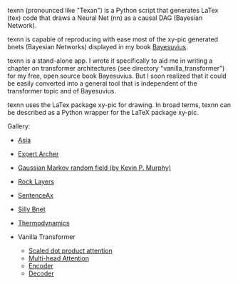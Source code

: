 texnn (pronounced like "Texan") is a Python script that generates LaTex (tex)
code that draws a Neural Net (nn) as a causal DAG (Bayesian Network).

texnn is capable of reproducing with ease most of the xy-pic generated bnets 
(Bayesian Networks) displayed in my book [Bayesuvius](https://github.com/rrtucci/Bayesuvius).

texnn is a stand-alone app. I wrote it specifically to aid me in writing a 
chapter on transformer architectures (see directory "vanilla_transformer") 
for my free, open source book Bayesuvius. But I soon realized that it could 
be easily converted into a general tool that is independent of the transformer 
topic and of Bayesuvius.

texnn uses the LaTex package xy-pic for drawing. 
In broad terms, texnn can 
be described as a 
Python 
wrapper for the LaTeX package xy-pic.

Gallery:

* [Asia](https://github.com/rrtucci/texnn/blob/master/asia/asia.pdf)

* [Expert Archer](https://github.com/rrtucci/texnn/blob/master/expert_archer/expert-archer.pdf)

* [Gaussian Markov random field (by Kevin P. Murphy)](https://github.com/rrtucci/texnn/blob/master/Gaussian_Markov_random_field/gmrf.pdf)

* [Rock Layers](https://github.com/rrtucci/texnn/blob/master/rock_layers/rock_layers.pdf)

* [SentenceAx](https://github.com/rrtucci/texnn/blob/master/SentenceAx/sentence-ax-bnet.pdf)

* [Silly Bnet](https://github.com/rrtucci/texnn/blob/master/silly_bnet/silly-bnet.pdf)

* [Thermodynamics](https://github.com/rrtucci/texnn/blob/master/thermo/thermo.pdf)

* Vanilla Transformer
  * [Scaled dot product attention](https://github.com/rrtucci/texnn/blob/master/vanilla_transformer/scaled-dot-prod-att.pdf)
  * [Multi-head Attention](https://github.com/rrtucci/texnn/blob/master/vanilla_transformer/multi-head-att.pdf)
  * [Encoder](https://github.com/rrtucci/texnn/blob/master/vanilla_transformer/encoder.pdf)
  * [Decoder](https://github.com/rrtucci/texnn/blob/master/vanilla_transformer/decoder.pdf)